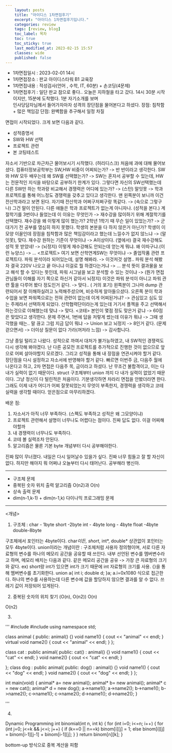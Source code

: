 ```yaml
---
    layout: posts
    title: "아이디스 1차면접후기"
    excerpt: "아이디스 1차면접후기입니다."
    categories: review
    tags: [review, blog]
    toc_label: 목차
    toc: true
    toc_sticky: true
    last_modified_at: 2023-02-15 15:57
    classes: wide
    published: false
---
```


- 1차면접일시 : 2023-02-01 14시  
- 1차면접장소 : 판교 아이디스타워 B1 교육장 
- 1차면접내용 : 적성검사(언어 , 수학, IT, 60분) + 손코딩(4문제)
- 1차면접후기 : 일단 판교 참으로 좋다..
오늘은 지하철을 타고 갔다. 14시 30분 시작이지만, 15분에 도착했다. 1분 자기소개를 보며  
인사당담자님께서 들어가자마자 성격의 장단점을 물어본다고 하셨다. 
장점: 침착함 + 많은 책임감
단점: 완벽함을 추구해서 일정 차질

면접이 시작되었다.
크게 보면 다음과 같다.
- 성적증명서
- SW와 HW 선택
- 프로젝트 관련
- 본 코팅테스트

자소서 기반으로 차근차근 물어보시기 시작했다. (허리디스크)
처음에 과에 대해 물어보셨다. 컴퓨터정보공학부는 SW,HW 비중이 어찌되는가? -> 반 반이라고 생각한다.
SW와 HW 모두 배우는데 왜 SW를 선택했는가? -> SW는 혼자서 공부할 수 있는데, HW는 전문적인 지식을 바탕으로
공부하기 한계가 있다.
그렇다면 자신의 SW선택했는데 다른 SW만 하는 학과랑 비교해서 경쟁력은 어디에 있는가? -> (스턴) 말잇못 -> 학과 프로젝트를 통해 어느정도 경쟁력을 갖추고 있다고 생각한다.
맨 왼쪽분이 보니까 이건 전산학과라고 보면 된다. 자기때 전산학과 어쩌구저쩌구랑 똑같다. -> (속으로 그렇구나)
그건 말이 안된다. 다른 애들은 학과 프로젝트가 없는게 아니자나. (성적을 본다.)
계절학기를 3번이나 들었는데 이 이유는 무엇인가 -> 재수강을 많이하기 위해 계절학기를 선택했다.
재수강을 왜 이렇게 많이 했는가? 2학년 1학기 때 무슨 일이 있었는가? -> 군대가기 전 공부를 열심히 하지 못했다.
학생의 본분을 다 하지 않은거 아닌가? 학생이 이모양 이꼴인데 장점을 침착함과 많은 책임감이라고 했는데
느낄수가 없지 않느냐 -> (말잇못), 맞다.
재수강 원하는 기준이 무엇이냐 -> A이상이다.
(옆에서) 결국 재수강해도 성적 못 받았네! -> (뇌정지)
이렇게 재수강해도 안되는데 얻는게 뭐냐. 왜 이따구냐.(이런 뉴양스) -> ...
<프로젝트> 여기 보면 산학연계SW는 무엇이냐 -> 졸업작품 관련 프로젝트다.
파워 분석이라 되어있는데, 설명 해봐라. -> 이것저것 설명..
파워 분석 해봤자 결국 220V 나오고 끝 아니냐 이걸로 뭘 하겠다는거냐 -> ...
분석 뜻이 결과물을 보고 해석 할 수 있다는 뜻인데, 파워 시그널을 보고 분석할 수 있는 것이냐  -> (뭔가 면접관님들이 이해를 자기 쪽으로 하신거 같아서 뇌정지)
이것은 파워 분석이 아니고 파워 관련 툴을 다루어 봤다 정도인거 같다. -> 맞다.. ( 거의 포기)
왼쪽분이 그나마 dump 관련되어서 잘 이해하실려고 노력해주셨으며, 비슷하게 알아들으셨다. 
오른쪽 분이 학과 수업을 보면 파워쪽으로는 전혀 관련이 없는데 이게 어찌된거냐? -> 관심있고 심도 있는 주제라서 선택하게 되었다.
산학협력단이라는게 있는데 거기서 플젝을 주고 선택해서 하는것으로 이해했는데 맞냐 -> 맞다.
<코테> 본인이 몇점 정도 맞은거 같냐 -> 60점은 맞았다고 생각한다.
문제 주면서, 1번에 답을 저렇게 썼는데 이유가 뭐냐 -> 그때 생각했을 때는..
말 끊고 그럼 지금 답이 뭐냐 ->  Union 보고 뇌정지 -> 8인거 같다. 
(문제 걷으면서) -> 더이상 질문이 없다 가라(꺼저라 느낌) -> 감사합니다.

그냥 종일 털리고 나왔다. 성적으로 까여서 대처가 불가능하였고, 내 SW적인 경쟁력도 다시 생각해 봐야겠다. 난 다른 공모전 프로젝트를 추가적으로 진행한 것이 없으므로
앞으로 어찌 살아야할지 모르겠다. 그리고 성적을 통해 내 장점을 연관시켜야 할거 같다. 장단점을 다시 설정하고 자소서에 반영해야 할거 같다. 
빠르면 이번주 금, 다음주 월에 나온다고 하고, 2차 면접은 다음주 목, 금이라고 하셨다.
난 무조건 불합격이고, 이는 다 내가 실력이 없기 때문이다. 
struct 구조체부터 union 까지 다 내가 실력이 없었기 때문이다.
그냥 정신이 다 털린적은 처음이다. 기분생각하면 차라리 면접을 안봤더라면 한다.
그래도 이제 내가 어디가 어찌 잘못되었는지 무엇이 부족한지, 경쟁력을 생각하고 코테 실력을 생각할 때이다.
얻은점으로 마무리하겠다.

배운 점: 
1. 자소서가 아직 너무 부족하다. (스펙도 부족하고 성적은 왜 그모양이냐)
2. 프로젝트 관련해서 설명이 너무나도 어렵다는 점이다. 진짜 답도 없다. 이걸 어찌해야할까
3. 내 경쟁력이 너무나도 부족하다.
4. 코테 볼 실력조차 안된다. 
5. 알고리즘은 물론 기본 byte 개념부터 다시 공부해야한다.

진짜 많이 무너졌다.
내일은 다시 일어날수 있을가 싶다.
진짜 너무 힘들고 잘 할 자신이 없다.
하지만 해야지 뭐 어쩌냐
오늘부터 다시 태어난다.
공부해라 병신아.

------------------------------------------------------
- 구조체 문제  
- 중복된 숫자 위치 출력 알고리즘 O(n2)과 O(n)  
- 상속 출력 문제  
- dim(n-1,k-1) + dim(n-1,k) 다이나믹 프로그래밍 문제  


------------------------------------------------------
<개념>
1. 구조체 : 
char - 1byte
short -2byte
int -  4byte
long - 4byte
float -4byte
double-8byte

구조체에서 포인터는 4byte이다.
char*이든, short*, int*, double* 상관없이 포인터는 모두 4byte이다.
union이라는 개념이란 : 구조체처럼 사용자 정의형이며, 서로 다른 자료형의 변수를 하나의 메모리 공간을 공유할 때 쓰인다.
내부 선언된 변수를 멤버변수라고 하며,
메모리 배치는 다음과 같다.
같은 메모리 공간을 공유 -> 가장 큰 자료형의 크기와 같다. ex) short랑 int가 있으면 int가 크기 때문에 int 자료형의 크기를 사용.
{}을 통해 멤버변수를 초기화한다.
union a{
    int i;
    double d;
}a;
a.i=0x1080 식으로 접근한다.
하나의 변수를 사용하는데 다른 변수에 값을 할당하지 않으면 결과를 알 수 없다. 쓰레기 값이 저장되어 있게된다.


2. 중복된 숫자의 위치 찾기 (O(n), O(n2))
O(n)

O(n2)


3. 
'''
#include <iostream>
#include <vector>
using namespace std;

class animal {
public:
    animal() {}
    void name1() { cout << "animal" << endl; }
    virtual void name2() { cout << "animal" << endl; }
};

class cat : public animal{
public:
    cat() : animal() {}
    void name1() { cout << "cat" << endl; }
    void name2() { cout << "cat" << endl; }

};
class dog : public animal{
public:
    dog() : animal() {}
    void name1() { cout << "dog" << endl; }
    void name2() { cout << "dog" << endl; }
};

int main(void) {
    animal* a= new animal();
    animal* b= new animal();
    animal* c = new cat();
    animal* d = new dog();
    a->name1();
    a->name2();
    b->name1();
    b->name2();
    c->name1();
    c->name2();
    d->name1();
    d->name2();
}

'''

4. 

Dynamic Programming
int binomial(int n, int k)
{
         for (int i=0; i<=n; i++) {
             for (int j=0; j<=k && j<=i; j++) {
                 if (k==0 || n==k)
                     binom[i][j] = 1;
                 else
                     binom[i][j] = binom[i-1][j-1] + binom[i-1][j];
                 }
         }
         return binom[n][k];
}

bottom-up 방식으로 중복 계산을 피함 